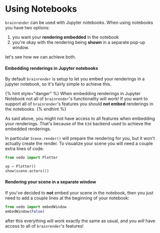 # Using Notebooks

`brainrender` can be used with Jupyter notebooks. When using notebooks you have two options:

1. you want your **rendering embedded** in the notebook
2. you're okay with the rendering being **shown** in a separate pop-up window.

let's see how we can achieve both. 



#### Embedding renderings in Jupyter notebooks

By default `brainrender` is setup to let you embed your renderings in a jupyter notebook, so it's fairly simple to achieve this. 

{% hint style="danger" %}
When embedding renderings in Jupyter Notebook not all of `brainrender`'s functionality will work! If you want to support all of `brainrender`'s features you should **not embed** renderings in the notebooks.
{% endhint %}

As said above, you might not have access to all features when embedding your renderings. That's because of the `k3d` backend used to achieve the embedded renderings. 

In particular `Scene.render()` will prepare the rendering for you, but it won't actually create the render. To visualize your scene you will need a couple extra lines of code:

```python
from vedo import Plotter

vp = Plotter()
show(scene.actors())
```



#### Rendering your scene in a separate window

If you've decided to **not** embed your scene in the notebook, then you just need to add a couple lines at the beginning of your notebook:

```python
from vedo import embedWindow
embedWindow(False) 
```

after this everything will work exactly the same as usual, and you _will_ have access to all of `brainrender`'s features!

